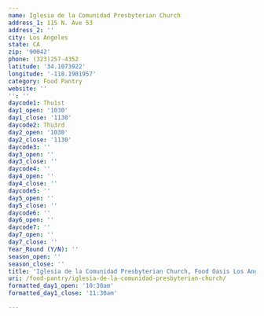 ```yaml
---
name: Iglesia de la Comunidad Presbyterian Church
address_1: 115 N. Ave 53
address_2: ''
city: Los Angeles
state: CA
zip: '90042'
phone: (323)257-4352
latitude: '34.1073922'
longitude: '-118.1981957'
category: Food Pantry
website: ''
'': ''
daycode1: Thu1st
day1_open: '1030'
day1_close: '1130'
daycode2: Thu3rd
day2_open: '1030'
day2_close: '1130'
daycode3: ''
day3_open: ''
day3_close: ''
daycode4: ''
day4_open: ''
day4_close: ''
daycode5: ''
day5_open: ''
day5_close: ''
daycode6: ''
day6_open: ''
daycode7: ''
day7_open: ''
day7_close: ''
Year_Round (Y/N): ''
season_open: ''
season_close: ''
title: 'Iglesia de la Comunidad Presbyterian Church, Food Oasis Los Angeles'
uri: /food-pantry/iglesia-de-la-comunidad-presbyterian-church/
formatted_day1_open: '10:30am'
formatted_day1_close: '11:30am'

---
```

